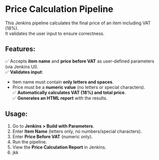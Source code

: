 # Price Calculation Pipeline

This Jenkins pipeline calculates the final price of an item including VAT (18%).  
It validates the user input to ensure correctness.

## Features:
✅ Accepts **item name** and **price before VAT** as user-defined parameters (via Jenkins UI).  
✅ **Validates input**:  
   - Item name must contain **only letters and spaces**.  
   - Price must be a **numeric value** (no letters or special characters).  
✅ **Automatically calculates VAT (18%) and total price**.  
✅ **Generates an HTML report** with the results.  

## Usage:
1. Go to **Jenkins > Build with Parameters**.
2. Enter **Item Name** (letters only, no numbers/special characters).
3. Enter **Price Before VAT** (numeric only).
4. Run the pipeline.
5. View the **Price Calculation Report** in Jenkins.
6. jkk